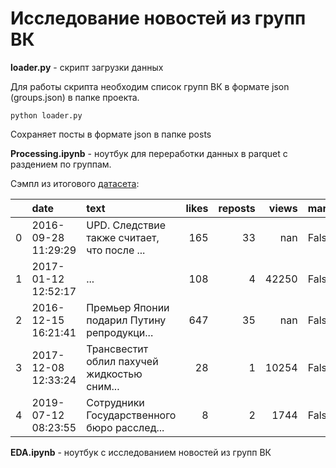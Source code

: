 # Исследование новостей из групп ВК

**loader.py** - скрипт загрузки данных

Для работы скрипта необходим список групп ВК в формате json (groups.json) в папке проекта.

`python loader.py`

Сохраняет посты в формате json в папке posts


**Processing.ipynb** - ноутбук для переработки данных в parquet с раздением по группам.

Сэмпл из итогового [датасета](https://www.kaggle.com/ismailgadzhiev/vknews):

|    | date                | text                                        |   likes |   reposts |   views | marked_as_ads   | group      |
|---:|:--------------------|:--------------------------------------------|--------:|----------:|--------:|:----------------|:-----------|
|  0 | 2016-09-28 11:29:29 | UPD. Следствие также считает, что после ... |     165 |        33 |     nan | False           | ria        |
|  1 | 2017-01-12 12:52:17 | ...                                         |     108 |         4 |   42250 | False           | rt_russian |
|  2 | 2016-12-15 16:21:41 | Премьер Японии подарил Путину репродукци... |     647 |        35 |     nan | False           | ria        |
|  3 | 2017-12-08 12:33:24 | Трансвестит облил пахучей жидкостью сним... |      28 |         1 |   10254 | False           | lentaru    |
|  4 | 2019-07-12 08:23:55 | Сотрудники Государственного бюро расслед... |       8 |         2 |    1744 | False           | tsargradtv |

**EDA.ipynb** - ноутбук с исследованием новостей из групп ВК

